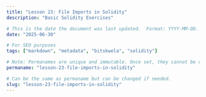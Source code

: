 ```yaml
---
title: "Lesson 23: File Imports in Solidity"
description: "Basic Solidity Exercises"

# This is the date the document was last updated.  Format: YYYY-MM-DD.
date: "2025-06-30"

# For SEO purposes
tags: ["markdown", "metadata", "bitskwela", "solidity"]

# Note: Permanames are unique and immutable. Once set, they cannot be changed.  You may change the filename but not this.
permaname: "lesson-23-file-imports-in-solidity"

# Can be the same as permaname but can be changed if needed.
slug: "lesson-23-file-imports-in-solidity"
---
```

